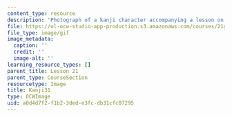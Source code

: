 ```yaml
---
content_type: resource
description: 'Photograph of a kanji character accompanying a lesson on Japanese. '
file: https://ol-ocw-studio-app-production.s3.amazonaws.com/courses/21g-504-japanese-iv-spring-2009/a0d4d7f2f1b23dede3fcdb31cfc07295_Kanji31.gif
file_type: image/gif
image_metadata:
  caption: ''
  credit: ''
  image-alt: ''
learning_resource_types: []
parent_title: Lesson 21
parent_type: CourseSection
resourcetype: Image
title: Kanji31
type: OCWImage
uid: a0d4d7f2-f1b2-3ded-e3fc-db31cfc07295
---
```

